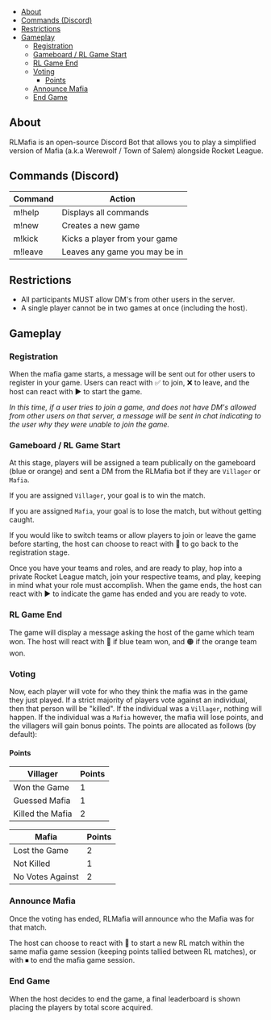 - [About](#about)
- [Commands (Discord)](#commands-discord)
- [Restrictions](#restrictions)
- [Gameplay](#gameplay)
  - [Registration](#registration)
  - [Gameboard / RL Game Start](#gameboard--rl-game-start)
  - [RL Game End](#rl-game-end)
  - [Voting](#voting)
    - [Points](#points)
  - [Announce Mafia](#announce-mafia)
  - [End Game](#end-game)

## About

RLMafia is an open-source Discord Bot that allows you to play a simplified version of Mafia (a.k.a Werewolf / Town of Salem) alongside Rocket League.

## Commands (Discord)

| Command | Action                        |
| ------- | ----------------------------- |
| m!help  | Displays all commands         |
| m!new   | Creates a new game            |
| m!kick  | Kicks a player from your game |
| m!leave | Leaves any game you may be in |

## Restrictions

- All participants MUST allow DM's from other users in the server.
- A single player cannot be in two games at once (including the host).

## Gameplay

### Registration

When the mafia game starts, a message will be sent out for other users to register in your game. Users can react with ✅ to join, ❌ to leave, and the host can react with ▶ to start the game.

*In this time, if a user tries to join a game, and does not have DM's allowed from other users on that server, a message will be sent in chat indicating to the user why they were unable to join the game.*

### Gameboard / RL Game Start

At this stage, players will be assigned a team publically on the gameboard (blue or orange) and sent a DM from the RLMafia bot if they are `Villager` or `Mafia`. 

If you are assigned `Villager`, your goal is to win the match.

If you are assigned `Mafia`, your goal is to lose the match, but without getting caught.

If you would like to switch teams or allow players to join or leave the game before starting, the host can choose to react with 🔀 to go back to the registration stage.

Once you have your teams and roles, and are ready to play, hop into a private Rocket League match, join your respective teams, and play, keeping in mind what your role must accomplish. When the game ends, the host can react with ▶ to indicate the game has ended and you are ready to vote.

### RL Game End

The game will display a message asking the host of the game which team won. The host will react with 🔵 if blue team won, and 🟠 if the orange team won.

### Voting

Now, each player will vote for who they think the mafia was in the game they just played. If a strict majority of players vote against an individual, then that person will be "killed". If the individual was a `Villager`, nothing will happen. If the individual was a `Mafia` however, the mafia will lose points, and the villagers will gain bonus points. The points are allocated as follows (by default):

#### Points

| Villager         | Points |
| ---------------- | ------ |
| Won the Game     | 1      |
| Guessed Mafia    | 1      |
| Killed the Mafia | 2      |

| Mafia            | Points |
| ---------------- | ------ |
| Lost the Game    | 2      |
| Not Killed       | 1      |
| No Votes Against | 2      |

### Announce Mafia

Once the voting has ended, RLMafia will announce who the Mafia was for that match.

The host can choose to react with 🔁 to start a new RL match within the same mafia game session (keeping points tallied between RL matches), or with ⏹ to end the mafia game session.

### End Game

When the host decides to end the game, a final leaderboard is shown placing the players by total score acquired.